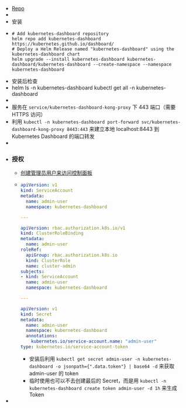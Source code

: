 - [Repo](https://github.com/kubernetes/dashboard)
-
- 安装
- ```shell
  # Add kubernetes-dashboard repository
  helm repo add kubernetes-dashboard https://kubernetes.github.io/dashboard/
  # Deploy a Helm Release named "kubernetes-dashboard" using the kubernetes-dashboard chart
  helm upgrade --install kubernetes-dashboard kubernetes-dashboard/kubernetes-dashboard --create-namespace --namespace kubernetes-dashboard
  ```
- 安装后检查
- helm ls -n kubernetes-dashboard
  kubectl get all -n kubernetes-dashboard
-
- 服务在 `service/kubernetes-dashboard-kong-proxy` 下 443 端口（需要 HTTPS 访问）
- 利用 `kubectl -n kubernetes-dashboard port-forward svc/kubernetes-dashboard-kong-proxy 8443:443` 来建立本地 localhost:8443 到 Kubernetes Dashboard 的端口转发
-
- ### 授权
	- [创建管理员用户来访问控制面板](https://github.com/kubernetes/dashboard/blob/master/docs/user/access-control/creating-sample-user.md)
	- ```yaml
	  apiVersion: v1
	  kind: ServiceAccount
	  metadata:
	    name: admin-user
	    namespace: kubernetes-dashboard
	  
	  ---
	  
	  apiVersion: rbac.authorization.k8s.io/v1
	  kind: ClusterRoleBinding
	  metadata:
	    name: admin-user
	  roleRef:
	    apiGroup: rbac.authorization.k8s.io
	    kind: ClusterRole
	    name: cluster-admin
	  subjects:
	  - kind: ServiceAccount
	    name: admin-user
	    namespace: kubernetes-dashboard
	  
	  ---
	  
	  apiVersion: v1
	  kind: Secret
	  metadata:
	    name: admin-user
	    namespace: kubernetes-dashboard
	    annotations:
	      kubernetes.io/service-account.name: "admin-user"
	  type: kubernetes.io/service-account-token
	  ```
		- 安装后利用 `kubectl get secret admin-user -n kubernetes-dashboard -o jsonpath={".data.token"} | base64 -d` 来获取 admin-user 的 token
		- 临时使用也可以不去创建最后的 Secret，而是用 `kubectl -n kubernetes-dashboard create token admin-user -d 1h` 来生成 Token
-